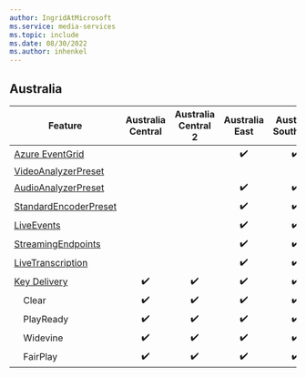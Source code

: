 ```yaml
---
author: IngridAtMicrosoft
ms.service: media-services
ms.topic: include
ms.date: 08/30/2022
ms.author: inhenkel
---
```


<!--Feature availability in region-->
## Australia

| Feature| Australia Central | Australia Central 2 | Australia East | Australia Southeast |
| ------ | :---------------: | :-----------------: | :------------: | :-----------------: |
| [Azure EventGrid](../monitoring/reacting-to-media-services-events.md) |<!-- Central -->|<!-- Central 2 -->|&#10004;&#65039;|&#10004;&#65039;|
| [VideoAnalyzerPreset](../analyze-video-audio-files-concept.md)        |<!-- Central -->|<!-- Central 2 -->|<!-- East -->|<!-- Southeast -->|
| [AudioAnalyzerPreset](../analyze-video-audio-files-concept.md)        |<!-- Central -->|<!-- Central 2 -->|&#10004;&#65039;|&#10004;&#65039;|
| [StandardEncoderPreset](../encode-concept.md)                         |<!-- Central -->|<!-- Central 2 -->|&#10004;&#65039;|&#10004;&#65039;|
| [LiveEvents](../stream-live-streaming-concept.md)                     |<!-- Central -->|<!-- Central 2 -->|&#10004;&#65039;|&#10004;&#65039;|
| [StreamingEndpoints](../stream-streaming-endpoint-concept.md)         |<!-- Central -->|<!-- Central 2 -->|&#10004;&#65039;|&#10004;&#65039;|
| [LiveTranscription](../live-event-live-transcription-how-to.md)       |<!-- Central -->|<!-- Central 2 -->|&#10004;&#65039;|&#10004;&#65039;|
| [Key Delivery](../drm-content-protection-concept.md)                  |&#10004;&#65039;|&#10004;&#65039;|&#10004;&#65039;|&#10004;&#65039;|
| &emsp;Clear                                                           |&#10004;&#65039;|&#10004;&#65039;|&#10004;&#65039;|&#10004;&#65039;|
| &emsp;PlayReady                                                       |&#10004;&#65039;|&#10004;&#65039;|&#10004;&#65039;|&#10004;&#65039;|
| &emsp;Widevine                                                        |&#10004;&#65039;|&#10004;&#65039;|&#10004;&#65039;|&#10004;&#65039;|
| &emsp;FairPlay                                                        |&#10004;&#65039;|&#10004;&#65039;|&#10004;&#65039;|&#10004;&#65039;|